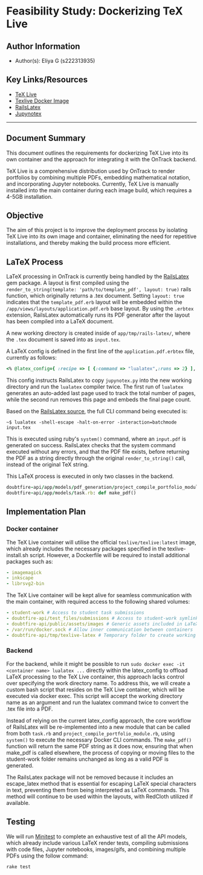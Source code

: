 # Feasibility Study: Dockerizing TeX Live

## Author Information

- Author(s): Eliya G (s222313935)

## Key Links/Resources

- [TeX Live](https://www.tug.org/texlive/)
- [Texlive Docker Image](https://hub.docker.com/r/texlive/texlive)
- [RailsLatex](https://github.com/amagical-net/rails-latex)
- [Jupynotex](https://github.com/facundobatista/jupynotex)

---

## Document Summary

This document outlines the requirements for dockerizing TeX Live into its own container and the
approach for integrating it with the OnTrack backend.

TeX Live is a comprehensive distribution used by OnTrack to render portfolios by combining multiple
PDFs, embedding mathematical notation, and incorporating Jupyter notebooks. Currently, TeX Live is
manually installed into the main container during each image build, which requires a 4-5GB
installation.

## Objective

The aim of this project is to improve the deployment process by isolating TeX Live into its own
image and container, eliminating the need for repetitive installations, and thereby making the build
process more efficient.

## LaTeX Process

LaTeX processing in OnTrack is currently being handled by the
[RailsLatex](https://github.com/amagical-net/rails-latex) gem package. A layout is first compiled
using the `render_to_string(template: 'path/to/template_pdf', layout: true)` rails function, which
originally returns a .tex document. Setting `layout: true` indicates that the `template_pdf.erb`
layout will be embedded within the `/app/views/layouts/application.pdf.erb` base layout. By using
the `.erbtex` extension, RailsLatex automatically runs its PDF generator after the layout has been
compiled into a LaTeX document.

A new working directory is created inside of `app/tmp/rails-latex/`, where the `.tex` document is
saved into as `input.tex`.

A LaTeX config is defined in the first line of the `application.pdf.erbtex` file, currently as
follows:

```ruby
<% @latex_config={ :recipe => [ {:command => "lualatex",:runs => 2} ], :supporting => Rails.root.join('app', 'views', 'layouts', 'jupynotex.py') } %>
```

This config instructs RailsLatex to copy `jupynotex.py` into the new working directory and run the
`lualatex` compiler twice. The first run of `lualatex` generates an auto-added last page used to
track the total number of pages, while the second run removes this page and embeds the final page
count.

Based on the
[RailsLatex source](https://github.com/amagical-net/rails-latex/blob/e36fb3ce49a3c6d4d1dec2869555121fc185a7be/lib/rails-latex/latex_to_pdf.rb#L14-L15),
the full CLI command being executed is:

```shell
~$ lualatex -shell-escape -halt-on-error -interaction=batchmode input.tex
```

This is executed using ruby's `system()` command, where an `input.pdf` is generated on success.
RailsLatex checks that the system command executed without any errors, and that the PDF file exists,
before returning the PDF as a string directly through the original `render_to_string()` call,
instead of the original TeX string.

This LaTeX process is executed in only two classes in the backend.

```ruby
doubtfire-api/app/models/pdf_generation/project_compile_portfolio_module.rb: def make_pdf()
doubtfire-api/app/models/task.rb: def make_pdf()
```

## Implementation Plan

### Docker container

The TeX Live container will utilise the official `texlive/texlive:latest` image, which already
includes the necessary packages specified in the texlive-install.sh script. However, a Dockerfile
will be required to install additional packages such as:

```yaml
- imagemagick
- inkscape
- librsvg2-bin
```

The TeX Live container will be kept alive for seamless communication with the main container, with
required access to the following shared volumes:

```yaml
- student-work # Access to student task submissions
- doubtfire-api/test_files/submissions # Access to student-work symlinks
- doubtfire-api/public/assets/images # Generic assets included in LaTeX documents
- /var/run/docker.sock # Allow inner communication between containers
- doubtfire-api/tmp/texlive-latex # Temporary folder to create working directories
```

### Backend

For the backend, while it might be possible to run
`sudo docker exec -it <container name> lualatex ...` directly within the latex_config to offload
LaTeX processing to the TeX Live container, this approach lacks control over specifying the work
directory name. To address this, we will create a custom bash script that resides on the TeX Live
container, which will be executed via docker exec. This script will accept the working directory
name as an argument and run the lualatex command twice to convert the .tex file into a PDF.

Instead of relying on the current latex_config approach, the core workflow of RailsLatex will be
re-implemented into a new module that can be called from both `task.rb` and
`project_compile_portfolio_module.rb`, using `system()` to execute the necessary Docker CLI
commands. The `make_pdf()` function will return the same PDF string as it does now, ensuring that
when make_pdf is called elsewhere, the process of copying or moving files to the student-work folder
remains unchanged as long as a valid PDF is generated.

The RailsLatex package will not be removed because it includes an escape_latex method that is
essential for escaping LaTeX special characters in text, preventing them from being interpreted as
LaTeX commands. This method will continue to be used within the layouts, with RedCloth utilized if
available.

## Testing

We will run [Minitest](https://github.com/minitest/minitest) to complete an exhaustive test of all
the API models, which already include various LaTeX render tests, compiling submissions with code
files, Jupyter notebooks, images/gifs, and combining multiple PDFs using the follow command:

```shell
rake test
```
